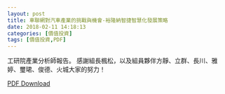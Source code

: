 ```yaml
---
layout: post
title: 車聯網對汽車產業的挑戰與機會-裕隆納智捷智慧化發展策略
date: 2018-02-11 14:18:13
categories: [價值投資]
tags: [價值投資,PDF]
---
```

工研院產業分析師報告。
感謝組長楓松，以及組員夥伴方靜、立群、長川、雅婷、璽珺、俊德、火城大家的努力！

[PDF Download](/assets/2018-02-11-車聯網對汽車產業的挑戰與機會-裕隆納智捷智慧化發展策略/2017產業分析師認證班期末報告.pdf)
